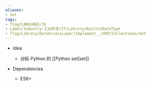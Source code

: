 ```yaml
---
aliases:
- Set
tags:
- flag/LANGUAGE/JS
- Label/Industry-工业科学/IT/Library/BuiltinDataType
- flag/Library/DataAccessLayer/Implement__/OOP/Collections/Set
---
```


- Idea
    - 对标 Python 的 [[Python set|set]]

- Dependencies
    - ES6+
